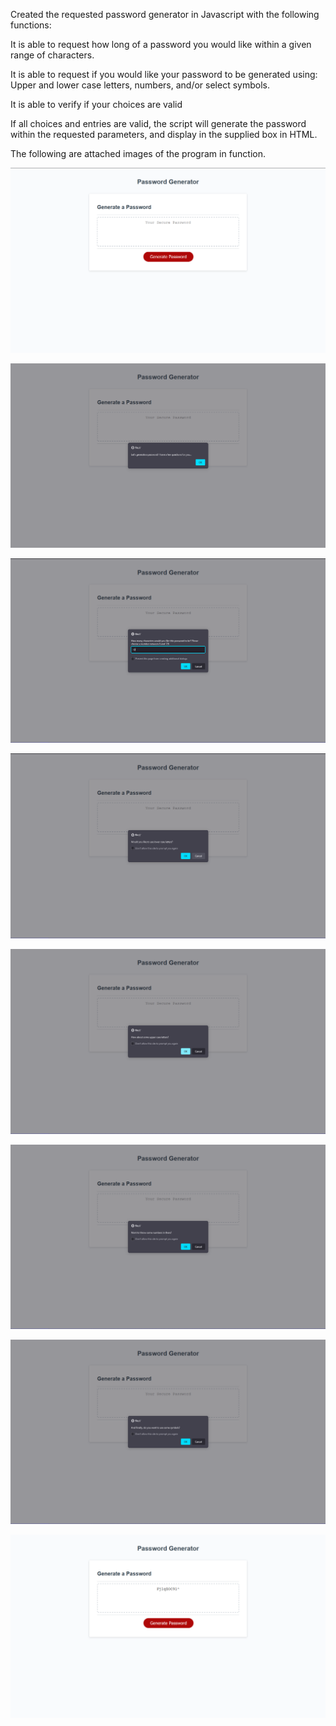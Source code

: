 Created the requested password generator in Javascript with the following functions:

  It is able to request how long of a password you would like within a given range of characters.

  It is able to request if you would like your password to be generated using: Upper and lower case letters, numbers, and/or select symbols.
  
  It is able to verify if your choices are valid
  
  If all choices and entries are valid, the script will generate the password within the requested parameters, and display in the supplied box in HTML.
  
  The following are attached images of the program in function.

  ![image](./assets/Screenshot_4.png)

  ![image](./assets/Screenshot_1.png)

  ![image](./assets/Screenshot_2.png)

  ![image](./assets/Screenshot_3.png)

  ![image](./assets/Screenshot_5.png)

  ![image](./assets/Screenshot_6.png)

  ![image](./assets/Screenshot_7.png)

  ![image](./assets/Screenshot_8.png)
